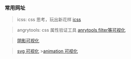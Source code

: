 ### 常用网址

> icss: css 思考，玩出新花样
> [icss](https://github.com/chokcoco/iCSS)

> angrytools: css 属性验证工具
> [anrytools filter等可视化](https://angrytools.com/)

> [阴影可视化](https://shadows.brumm.af/)

> [svg 可视化]("https://yoksel.github.io/) >[animation 可视化]("https://jeremyckahn.github.io/stylie/")
